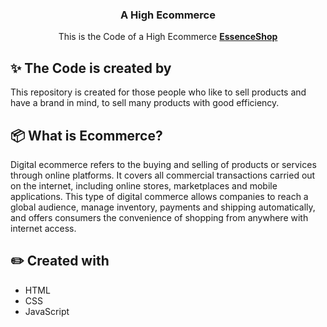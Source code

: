 <div align="center">

  <h3 align="center">A High Ecommerce</h3>

   <div align="center">
     This is the Code of a High Ecommerce <a href="https://ecommerce-web-mc.web.app/" target="_blank"><b>EssenceShop</b></a>
    </div>
</div>

## ✨ The Code is created by


This repository is created for those people who like to sell products and have a brand in mind, to sell many products with good efficiency.

## 📦 What is Ecommerce? 

Digital ecommerce refers to the buying and selling of products or services through online platforms. It covers all commercial transactions carried out on the internet, including online stores, marketplaces and mobile applications. This type of digital commerce allows companies to reach a global audience, manage inventory, payments and shipping automatically, and offers consumers the convenience of shopping from anywhere with internet access.


## ✏️​ Created with

- HTML
- CSS
- JavaScript

